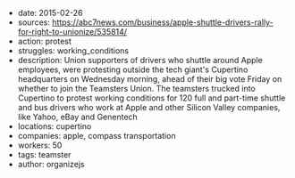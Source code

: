- date: 2015-02-26
- sources: https://abc7news.com/business/apple-shuttle-drivers-rally-for-right-to-unionize/535814/
- action: protest
- struggles: working_conditions
- description: Union supporters of drivers who shuttle around Apple employees, were protesting outside the tech giant's Cupertino headquarters on Wednesday morning, ahead of their big vote Friday on whether to join the Teamsters Union. The teamsters trucked into Cupertino to protest working conditions for 120 full and part-time shuttle and bus drivers who work at Apple and other Silicon Valley companies, like Yahoo, eBay and Genentech
- locations: cupertino
- companies: apple, compass transportation
- workers: 50
- tags: teamster
- author: organizejs
